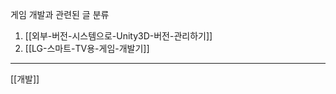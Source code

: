 게임 개발과 관련된 글 분류

1. [[외부-버전-시스템으로-Unity3D-버전-관리하기]]
1. [[LG-스마트-TV용-게임-개발기]]

***
[[개발]]
